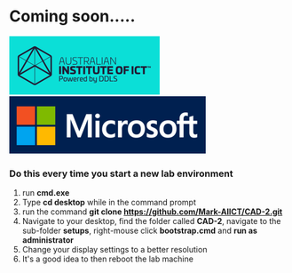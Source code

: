 # Coming soon.....


![](Images/AIICT.png)
![](Images/Microsoft.png)

### Do this every time you start a new lab environment
1. run **cmd.exe**
2. Type **cd desktop** while in the command prompt
3. run the command **git clone https://github.com/Mark-AIICT/CAD-2.git**
4. Navigate to your desktop, find the folder called **CAD-2**, navigate to the sub-folder **setups**, right-mouse click **bootstrap.cmd** and **run as administrator**
5. Change your display settings to a better resolution
6. It's a good idea to then reboot the lab machine
